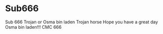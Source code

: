 # Sub666
Sub 666 Trojan or Osma bin laden Trojan horse
Hope you have a great day Osma bin laden!!! 
CMC 666
